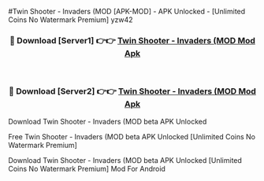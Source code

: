 #Twin Shooter - Invaders (MOD [APK-MOD] - APK Unlocked - [Unlimited Coins No Watermark Premium] yzw42



<div align="center">

<h3>🔴 Download [Server1] 👉👉 <a href="https://momento.my/?title=Twin_Shooter_-_Invaders_(MOD">Twin Shooter - Invaders (MOD Mod Apk</a></h3><br>

<h3>🔴 Download [Server2] 👉👉 <a href="https://momento.my/?title=Twin_Shooter_-_Invaders_(MOD">Twin Shooter - Invaders (MOD Mod Apk</a></h3>
</div>



Download Twin Shooter - Invaders (MOD beta APK Unlocked

Free Twin Shooter - Invaders (MOD beta APK Unlocked [Unlimited Coins No Watermark Premium]

Download Twin Shooter - Invaders (MOD beta APK Unlocked [Unlimited Coins No Watermark Premium] Mod For Android
